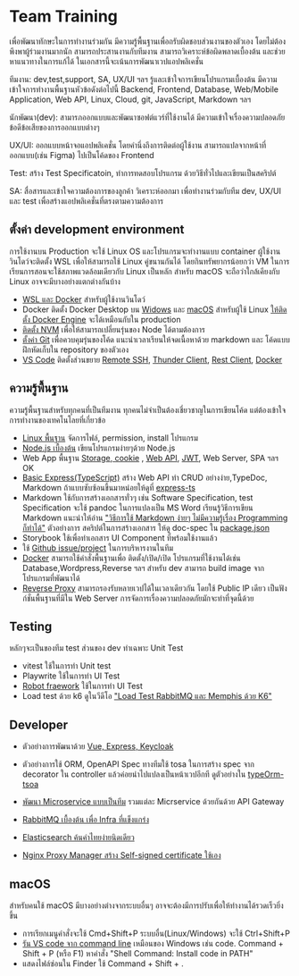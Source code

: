 # Team Training

เพื่อพัฒนาทักษะในการทำงานร่วมกัน มีความรู้พื้นฐานเพื่อถรับผิดชอบส่วนงานของตัวเอง โดยไม่ต้องพึงพาผู้ร่วมงานมากนัก สามารถประสานงานกับทีมงาน สามารถวิเคราะห์ข้อผิดพลาดเบื้องต้น และช่วยหาแนวทางในการแก้ได้ ในเอกสารนี้จะเน้นการพัฒนาเวปแอปพลิเคชั่น

ทีมงาน: dev,test,support, SA, UX/UI ฯลฯ รู้และเข้าใจการเขียนโปรแกรมเบื้องต้น มีความเข้าใจการทำงานพื้นฐานหัวข้อดังต่อไปนี้ Backend, Frontend, Database, Web/Mobile Application, Web API, Linux, Cloud, git, JavaScript, Markdown ฯลฯ 

นักพัฒนา(dev): สามารภออกแบบและพัฒนาซอฟต์แวร์ที่ใช้งานได้ มีความเข้าใจเรื่องความปลอดภัย ข้อดีข้อเสียของการออกแบบต่างๆ

UX/UI: ออกแบบหน้าจอแอปพลิเคชั่น โดยคำนึ่งถึงการติดต่อผู้ใช้งาน สามารถแปลจากหน้าที่ออกแบบ(เช่น Figma) ไปเป็นโค้ดของ Frontend

Test: สร้าง Test Specificatoin, ทำการทดสอบโปรแกรม ด้วยวิธีทั่วไปและเขียนเป็นสคริปต์

SA: สื่อสารและเข้าใจความต้องการของลูกค้า วิเคราะห์ออกมา เพื่อทำงานร่วมกับทีม dev, UX/UI และ test เพื่อสร้างแอปพลิเคชั่นที่ตรงตามความต้องการ

## ตั้งค่า development environment
การใช้งานบน Production จะใช้ Linux OS และโปรแกรมจะทำงานแบบ container ผู้ใช้งานวินโดว์จะติดตั้ง WSL เพื่อให้สามารถใช้ Linux คู่ขนานกันได้ โดยกินทรัพยากรน้อยกว่า VM 
ในการเรียนการสอนจะใช้สภาพแวดล้อมเดียวกับ Linux เป็นหลัก สำหรับ macOS จะถือว่าใกล้เคียงกับ Linux อาจจะมีบางอย่างแตกต่างกันบ้าง


- [WSL และ Docker](https://www.youtube.com/watch?v=8g_GwM60MaU) สำหรับผู้ใช้งานวินโดว์
- Docker ติดตั้ง Docker Desktop บน 
[Widows](https://docs.docker.com/desktop/install/windows-install/) และ 
[macOS](https://docs.docker.com/desktop/install/mac-install/)
สำหรับผู้ใช้ Linux [ให้ติดตั้ง Docker Engine](https://docs.docker.com/desktop/install/linux-install/) จะได้เหมือนกับใน production
- [ติดตั้ง NVM](https://github.com/nvm-sh/nvm) เพื่อให้สามารถเปลี่ยนรุ่นของ Node ได้ตามต้องการ
- [ตั้งค่า Git](https://github.com/schooltechx/youtube/blob/main/fullstack-dev/github/Setup.md) 
เพื่อควบคุมรุ่นของโค้ด แนะนำเวลาเรียนให้จดเนื้อหาด้วย markdown และ โค้ดแบบฝึกหัดเก็บใน repository ของตัวเอง
- [VS Code](https://code.visualstudio.com/download) ติดตั้งส่วนขยาย [Remote SSH](https://www.youtube.com/watch?v=cOopQQIL8JU), [Thunder Client](https://www.thunderclient.com/), [Rest Client](https://medium.com/lseg-developer-community/how-to-test-rest-api-with-visual-studio-code-rest-client-extensions-9f2e061d0299), [Docker](https://www.youtube.com/watch?v=Wo7sliKuiPo)

## ความรู้พื้นฐาน
ความรู้พื้นฐานสำหรับทุกคนที่เป็นทีมงาน ทุกคนไม่จำเป็นต้องเชี่ยวชาญในการเขียนโค้ด แต่ต้องเข้าใจการทำงานของเทคโนโลยที่เกี่ยวข้อ
- [Linux พื้นฐาน](./basic_linux.md) จัดการไฟล์, permission, install โปรแกรม
- [Node.js เบื้องต้น](./node/Readme.md)
เขียนโปรแกรมง่ายๆด้วย Node.js 
- Web App พื้นฐาน [Storage, cookie](https://youtu.be/amm45rEjono)
, [Web API](https://youtu.be/c49Y5VKKW34), [JWT](https://youtu.be/Sw-k9j2NeO8), Web Server, SPA ฯลฯ OK
- [Basic Express(TypeScript)](./ex-ts) สร้าง Web API ทำ CRUD อย่างง่าย,TypeDoc, Markdown ถ้าแบบซับซ้อนขึ้นมาหน่อยให้ดูที่ [express-ts](./express-ts/Readme.md)
- Markdown ใช้กับการสร้างเอกสารทั่วๆ เช่น Software Specification, test Specification จะใช้ pandoc ในการแปลงเป็น MS Word เรียนรู้วิธีการเขียน Markdown แนะนำให้อ่าน ["วิธีการใช้ Markdown ง่ายๆ ไม่มีความรู้เรื่อง Programming ก็ทำได้"](https://dev.classmethod.jp/articles/how-to-use-markdown-simply/)
ตัวอย่างการ สคริปต์ในการสร้างเอกสาร ให้ดู doc-spec ใน [package.json](./express-ts/package.json)
- Storybook ใช้เพื่อทำเอกสาร UI Component ที่พร้อมใช้งานแล้ว
- ใช้ [Github issue/project](https://github.com/features/issues) ในการบริหารงานในทีม
- [Docker](./docker/Readme.md) สามารถใช้คำสั่งพื้นฐานเพื่อ ติดตั้ง/เปิด/เปิด โปรแกรมที่ใช้งานได้เช่น Database,Wordpress,Reverse ฯลฯ สำหรับ dev สามารถ build image จากโปรแกรมที่พัฒนาได้
- [Reverse Proxy](./reverse-proxy/Readme.md)  สามารถรองรับหลายเวปได้ในเวลาเดียวกัน โดยใช้ Public IP เดียว เป็นฟังก์ชั่นพื้นฐานที่มีใน Web Server การจัดการเรื่องความปลอดภัยมักจะทำที่จุดนี้ด้วย

## Testing
หลักๆจะเป็นของทีม test ส่วนของ dev ทำเฉพาะ Unit Test

- vitest ใช้ในการทำ Unit test
- Playwrite ใช้ในการทำ UI Test
- [Robot fraework](./RobotFramework/)  ใช้ในการทำ UI Test
- Load test ด้วย k6 ดูในวีดีโอ ["Load Test RabbitMQ และ Memphis ด้วย K6"](https://www.youtube.com/watch?v=7KKoXFLqavE&t=820s)

## Developer
- ตัวอย่างการพัฒนาด้วย [Vue, Express, Keycloak](./keycloak-vue-express-ts/Readme.md) 
- ตัวอย่างการใช้ ORM, OpenAPI Spec ทางทีมใช้ tosa ในการสร้าง spec จาก decorator ใน controller แล้วค่อยนำไปแปลงเป็นหน้าเวปอีกที ดูตัวอย่างใน [typeOrm-tsoa](./typeOrm-tsoa/)

- [พัฒนา Microservice แบบเป็นทีม](https://youtu.be/-zfABqdhmPg?si=ULJ5HjrLzAuLSGIP) รวมแต่ละ Micrservice ด้วยกันด้วย API Gateway 
- [RabbitMQ เบื้องต้น เพื่อ Infra ที่แข็งแกร่ง](https://www.youtube.com/watch?v=2vcApGyfiVs) 
- [Elasticsearch ค้นคำไทยง่ายนิดเดียว](https://www.youtube.com/watch?v=WGRKCnafBC4)
- [Nginx Proxy Manager สร้าง Self-signed certificate ใช้เอง](https://www.youtube.com/watch?v=pyJF2DnPv7Y)

## macOS
สำหรับคนใช้ macOS มีบางอย่างต่างจากระบบอื่นๆ อาจจะต้องมีการปรับเพื่อให้ทำงานได้รวดเร็วยิ่งขึ้น
- การเรียกเมนูคำสั่งจะใช้ Cmd+Shift+P ระบบอื่น(Linux/Windows) จะใช้ Ctrl+Shift+P
- [รัน VS code จาก command line](https://code.visualstudio.com/docs/setup/mac#_launching-from-the-command-line) เหมือนของ Windows เช่น code. Command + Shift + P (หรือ F1) หาคำสั่ง "Shell Command: Install code in PATH"
- แสดงไฟล์ซ่อนใน Finder ใช้ Command + Shift + .
